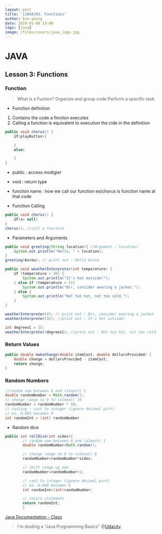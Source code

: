 ```yaml
---
layout: post
title: '[JAVA]03. Functions'
author: Eun-young
date: 2019-01-08 13:00
tags: [java]
image: /files/covers/java_logo.jpg
---
```

# JAVA 

## Lesson 3: Functions

### Function
> What is a Fuction?
> Organize and group code
> Perform a specific task

- Function definition
1. Contains the code a finction executes
2. Calling a function is equivalent to execution the cide in the definition

```java
public void chorus() {
    if(playButton){

    }
    else{

    }
}
```
- public : access modigier
- void : return type
- function name : how ew call our function ex)chorus is function name at that code

- Function Calling

```java
public void chorus() {
    if(x= null)
}
chorus(); //call a function
```

- Parameters and Arguments

```java
public void greeting(String location){ //Argument : location)
    System.out.println("Hello, " + location);
}
greeting(Korea); // print out : Hello Korea 
```

```java
public void weatherInterpreter(int temperature) {
    if (temperature > 30) {
        System.out.println("It's hot outside!");
    } else if (temperature < 5){
        System.out.println("Brr, consider wearing a jacket.");
    } else {
        System.out.println("Not too hot, not too cold.");
    }
}

weatherInterpreter(4); // print out : Brr, consider wearing a jacket.
weatherInterpreter(32); //print out : It's hot outside!

int degreesC = 15;
weatherInterpreter(degreesC); //print out : Not too hot, not too cold.
```

### Return Values

```java
public double makeChange(double itemCost, double dollarsProvided) {
    double change = dollarsProvided - itemCost;
    return change;
}
```
### Random Numbers

```java
//random num between 0 and (almost) 1
double randomNumber = Math.random();
// change range to 0 to (almost) 10
randomNumber = randomNumber * 10;
// casting : cast to integer (ignore decimal part)
// ex. 9.985 becomes 9
int randomInt = (int) randomNumber
```

- Random dice

```java
public int rollDice(int sides){
        // random num between 0 and (almost) 1
        double randomNumber=Math.random();

        // change range to 0 to (almost) 6
        randomNumber=randomNumber*sides;

        // shift range up one
        randomNumber=randomNumber+1;

        // cast to integer (ignore decimal part)
        // ex. 6.998 becomes 6
        int randomInt=(int)randomNumber;

        // return statement
        return randomInt;
        }
```
[Java Documentation - Class](https://docs.oracle.com/javase/8/docs/api/allclasses-noframe.html)

> I'm studing a "Java Programming Basics" @[Udacity](https://www.udacity.com/course/java-programming-basics--ud282).

